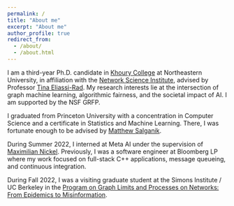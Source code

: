 ```yaml
---
permalink: /
title: "About me"
excerpt: "About me"
author_profile: true
redirect_from: 
  - /about/
  - /about.html
---
```


I am a third-year Ph.D. candidate in [Khoury College](https://www.khoury.northeastern.edu/) at Northeastern University, in affiliation with the [Network Science Institute](https://www.networkscienceinstitute.org/), advised by Professor [Tina Eliassi-Rad](http://eliassi.org/). 
My research interests lie at the intersection of graph machine learning, algorithmic fairness, and the societal impact of AI. I am supported by the NSF GRFP.

I graduated from Princeton University with a concentration in Computer Science and a certificate in Statistics and Machine Learning. There, I was fortunate enough to be advised by [Matthew Salganik](http://www.princeton.edu/~mjs3/).

During Summer 2022, I interned at Meta AI under the supervision of [Maximilian Nickel](https://ai.facebook.com/people/maximilian-nickel/). Previously, I was a software engineer at Bloomberg LP where my work focused on full-stack C++ applications, message queueing, and continuous integration. 

During Fall 2022, I was a visiting graduate student at the Simons Institute / UC Berkeley in the [Program on Graph Limits and Processes on Networks: From Epidemics to Misinformation](https://simons.berkeley.edu/programs/graph2022).

